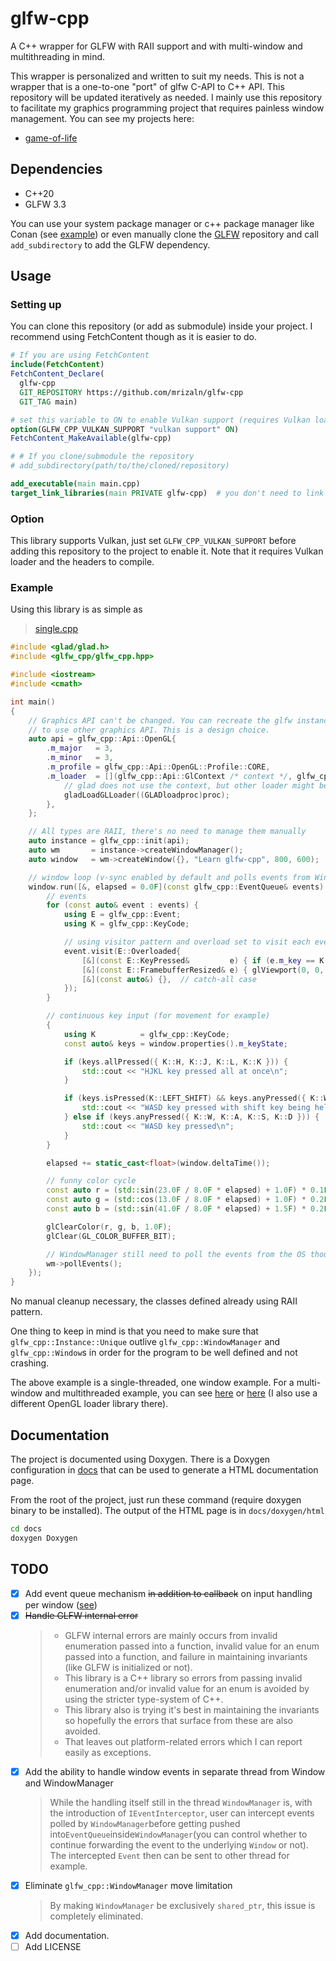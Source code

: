 # glfw-cpp

A C++ wrapper for GLFW with RAII support and with multi-window and multithreading in mind.

This wrapper is personalized and written to suit my needs. This is not a wrapper that is a one-to-one "port" of glfw C-API to C++ API. This repository will be updated iteratively as needed. I mainly use this repository to facilitate my graphics programming project that requires painless window management. You can see my projects here:

- [game-of-life](https://github.com/mrizaln/game-of-life)

## Dependencies

- C++20
- GLFW 3.3

You can use your system package manager or c++ package manager like Conan (see [example](./example)) or even manually clone the [GLFW](https://github.com/glfw/glfw) repository and call `add_subdirectory` to add the GLFW dependency.

## Usage

### Setting up

You can clone this repository (or add as submodule) inside your project. I recommend using FetchContent though as it is easier to do.

```cmake
# If you are using FetchContent
include(FetchContent)
FetchContent_Declare(
  glfw-cpp
  GIT_REPOSITORY https://github.com/mrizaln/glfw-cpp
  GIT_TAG main)

# set this variable to ON to enable Vulkan support (requires Vulkan loader and headers)
option(GLFW_CPP_VULKAN_SUPPORT "vulkan support" ON)
FetchContent_MakeAvailable(glfw-cpp)

# # If you clone/submodule the repository
# add_subdirectory(path/to/the/cloned/repository)

add_executable(main main.cpp)
target_link_libraries(main PRIVATE glfw-cpp)  # you don't need to link to glfw here, glfw-cpp already link to it
```

### Option

This library supports Vulkan, just set `GLFW_CPP_VULKAN_SUPPORT` before adding this repository to the project to enable it. Note that it requires Vulkan loader and the headers to compile.

### Example

Using this library is as simple as

> [single.cpp](./example/source/new/single.cpp)

```cpp
#include <glad/glad.h>
#include <glfw_cpp/glfw_cpp.hpp>

#include <iostream>
#include <cmath>

int main()
{
    // Graphics API can't be changed. You can recreate the glfw instance (basically resetting glfw)
    // to use other graphics API. This is a design choice.
    auto api = glfw_cpp::Api::OpenGL{
        .m_major   = 3,
        .m_minor   = 3,
        .m_profile = glfw_cpp::Api::OpenGL::Profile::CORE,
        .m_loader  = [](glfw_cpp::Api::GlContext /* context */, glfw_cpp::Api::GlGetProc proc) {
            // glad does not use the context, but other loader might be
            gladLoadGLLoader((GLADloadproc)proc);
        },
    };

    // All types are RAII, there's no need to manage them manually
    auto instance = glfw_cpp::init(api);
    auto wm       = instance->createWindowManager();
    auto window   = wm->createWindow({}, "Learn glfw-cpp", 800, 600);

    // window loop (v-sync enabled by default and polls events from WindowManager automatically)
    window.run([&, elapsed = 0.0F](const glfw_cpp::EventQueue& events) mutable {
        // events
        for (const auto& event : events) {
            using E = glfw_cpp::Event;
            using K = glfw_cpp::KeyCode;

            // using visitor pattern and overload set to visit each event
            event.visit(E::Overloaded{
                [&](const E::KeyPressed&         e) { if (e.m_key == K::Q) window.requestClose(); },
                [&](const E::FramebufferResized& e) { glViewport(0, 0, e.m_width, e.m_height);    },
                [&](const auto&) {},  // catch-all case
            });
        }

        // continuous key input (for movement for example)
        {
            using K          = glfw_cpp::KeyCode;
            const auto& keys = window.properties().m_keyState;

            if (keys.allPressed({ K::H, K::J, K::L, K::K })) {
                std::cout << "HJKL key pressed all at once\n";
            }

            if (keys.isPressed(K::LEFT_SHIFT) && keys.anyPressed({ K::W, K::A, K::S, K::D })) {
                std::cout << "WASD key pressed with shift key being held\n";
            } else if (keys.anyPressed({ K::W, K::A, K::S, K::D })) {
                std::cout << "WASD key pressed\n";
            }
        }

        elapsed += static_cast<float>(window.deltaTime());

        // funny color cycle
        const auto r = (std::sin(23.0F / 8.0F * elapsed) + 1.0F) * 0.1F + 0.4F;
        const auto g = (std::cos(13.0F / 8.0F * elapsed) + 1.0F) * 0.2F + 0.3F;
        const auto b = (std::sin(41.0F / 8.0F * elapsed) + 1.5F) * 0.2F;

        glClearColor(r, g, b, 1.0F);
        glClear(GL_COLOR_BUFFER_BIT);

        // WindowManager still need to poll the events from the OS though
        wm->pollEvents();
    });
}
```

No manual cleanup necessary, the classes defined already using RAII pattern.

One thing to keep in mind is that you need to make sure that `glfw_cpp::Instance::Unique` outlive `glfw_cpp::WindowManager` and `glfw_cpp::Window`s in order for the program to be well defined and not crashing.

The above example is a single-threaded, one window example. For a multi-window and multithreaded example, you can see [here](./example/source/new/multi.cpp) or [here](./example/source/new/multi_multi_manager.cpp) (I also use a different OpenGL loader library there).

## Documentation

The project is documented using Doxygen. There is a Doxygen configuration in [docs](./docs/Doxygen) that can be used to generate a HTML documentation page.

From the root of the project, just run these command (require doxygen binary to be installed). The output of the HTML page is in `docs/doxygen/html`

```sh
cd docs
doxygen Doxygen
```

## TODO

- [x] Add event queue mechanism ~~in addition to callback~~ on input handling per window ([see](https://github.com/glfw/gleq))
- [x] ~~Handle GLFW internal error~~
  > - GLFW internal errors are mainly occurs from invalid enumeration passed into a function, invalid value for an enum passed into a function, and failure in maintaining invariants (like GLFW is initialized or not).
  > - This library is a C++ library so errors from passing invalid enumeration and/or invalid value for an enum is avoided by using the stricter type-system of C++.
  > - This library also is trying it's best in maintaining the invariants so hopefully the errors that surface from these are also avoided.
  > - That leaves out platform-related errors which I can report easily as exceptions.
- [x] Add the ability to handle window events in separate thread from Window and WindowManager
  > While the handling itself still in the thread `WindowManager` is, with the introduction of `IEventInterceptor`, user can intercept events polled by `WindowManager`before getting pushed into`EventQueue`inside`WindowManager`(you can control whether to continue forwarding the event to the underlying `Window` or not). The intercepted `Event` then can be sent to other thread for example.
- [x] Eliminate `glfw_cpp::WindowManager` move limitation
  > By making `WindowManager` be exclusively `shared_ptr`, this issue is completely eliminated.
- [x] Add documentation.
- [ ] Add LICENSE
